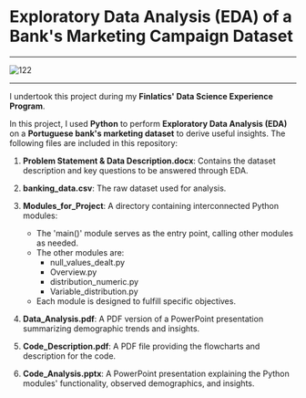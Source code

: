 # Exploratory Data Analysis (EDA) of a Bank's Marketing Campaign Dataset
---
![122](https://github.com/user-attachments/assets/02a507e6-13bd-4f2b-91a8-10125fe09ac4)

---
I undertook this project during my **Finlatics' Data Science Experience Program**.

In this project, I used **Python** to perform **Exploratory Data Analysis (EDA)** on a **Portuguese bank's marketing dataset** to derive useful insights. The following files are included in this repository:

1. **Problem Statement & Data Description.docx**: Contains the dataset description and key questions to be answered through EDA.
2. **banking_data.csv**: The raw dataset used for analysis.
3. **Modules_for_Project**: A directory containing interconnected Python modules:

   - The 'main()' module serves as the entry point, calling other modules as needed.
   - The other modules are:
      - null_values_dealt.py
      - Overview.py
      - distribution_numeric.py
      - Variable_distribution.py
   - Each module is designed to fulfill specific objectives.
   
4. **Data_Analysis.pdf**: A PDF version of a PowerPoint presentation summarizing demographic trends and insights.
5. **Code_Description.pdf**: A PDF file providing the flowcharts and description for the code.
6.  **Code_Analysis.pptx**: A PowerPoint presentation explaining the Python modules' functionality, observed demographics, and insights.
